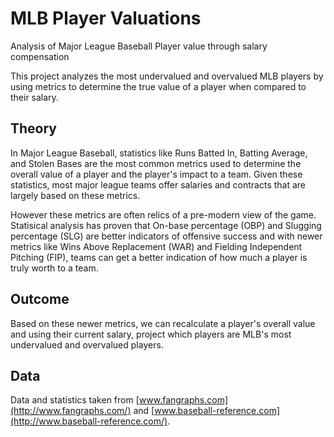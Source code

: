 # MLB Player Valuations
Analysis of Major League Baseball Player value through salary compensation

This project analyzes the most undervalued and overvalued MLB players by using metrics to determine the true value of a player when compared to their salary.


## Theory
In Major League Baseball, statistics like Runs Batted In, Batting Average, and Stolen Bases are the most common metrics used to determine the overall value of a player and the player's impact to a team. Given these statistics, most major league teams offer salaries and contracts that are largely based on these metrics. 

However these metrics are often relics of a pre-modern view of the game. Statisical analysis has proven that On-base percentage (OBP) and Slugging percentage (SLG) are better indicators of offensive success and with newer metrics like Wins Above Replacement (WAR) and Fielding Independent Pitching (FIP), teams can get a better indication of how much a player is truly worth to a team. 


## Outcome
Based on these newer metrics, we can recalculate a player's overall value and using their current salary, project which players are MLB's most undervalued and overvalued players.

## Data
Data and statistics taken from [www.fangraphs.com](http://www.fangraphs.com/) and [www.baseball-reference.com](http://www.baseball-reference.com/).
